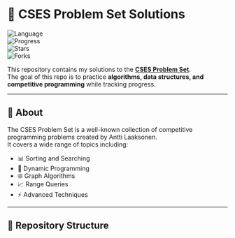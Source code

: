 # 🚀 CSES Problem Set Solutions  

![Language](https://img.shields.io/badge/language-C++-blue.svg)  
![Progress](https://img.shields.io/badge/Progress-3%2F152-brightgreen.svg)  
![Stars](https://img.shields.io/github/stars/your-username/cses-problemset?style=social)  
![Forks](https://img.shields.io/github/forks/your-username/cses-problemset?style=social)  

This repository contains my solutions to the **[CSES Problem Set](https://cses.fi/problemset/)**.  
The goal of this repo is to practice **algorithms, data structures, and competitive programming** while tracking progress.  

---

## 📌 About  
The CSES Problem Set is a well-known collection of competitive programming problems created by Antti Laaksonen.  
It covers a wide range of topics including:  
- 📊 Sorting and Searching  
- 🧮 Dynamic Programming  
- 🌐 Graph Algorithms  
- 📈 Range Queries  
- ⚡ Advanced Techniques  

---

## 📂 Repository Structure  
